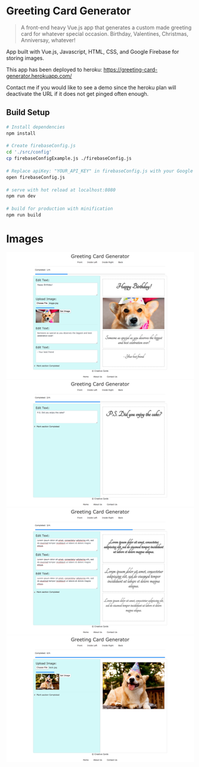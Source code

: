 # Greeting Card Generator

> A front-end heavy Vue.js app that generates a custom made greeting card for whatever special occasion. Birthday, Valentines, Christmas, Anniversay, whatever! 

App built with Vue.js, Javascript, HTML, CSS, and Google Firebase for storing images.

This app has been deployed to heroku: https://greeting-card-generator.herokuapp.com/

Contact me if you would like to see a demo since the heroku plan will deactivate the URL if it does not get pinged often enough.

## Build Setup

``` bash
# Install dependencies
npm install

# Create firebaseConfig.js
cd './src/config'
cp firebaseConfigExample.js ./firebaseConfig.js

# Replace apiKey: "YOUR_API_KEY" in firebaseConfig.js with your Google Firebase API key for via your web apps
open firebaseConfig.js

# serve with hot reload at localhost:8080
npm run dev

# build for production with minification
npm run build
```
# Images

![alt text](images/FrontCard.png)
![alt text](images/InsideLeft.png)
![alt text](images/InsideRight.png)
![alt text](images/backCard.png)
